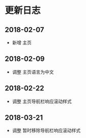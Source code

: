 # 更新日志

## 2018-02-07

- 新增 主页

## 2018-02-09

- 调整 主页语言为中文

## 2018-02-22

- 调整 主页导航栏响应滚动样式

## 2018-03-21

- 调整 暂时移除导航栏响应滚动样式